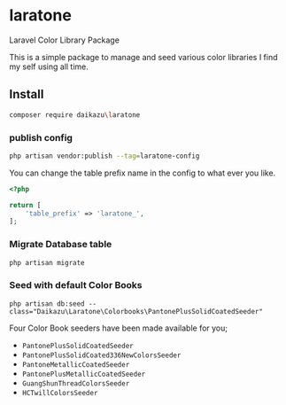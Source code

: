 # laratone
Laravel Color Library Package

This is a simple package to manage and seed various color libraries I find my self using all time.

## Install

```bash
composer require daikazu\laratone
```

### publish config

```bash
php artisan vendor:publish --tag=laratone-config

```

You can change the table prefix name in the config to what ever you like.
```php
<?php

return [
    'table_prefix' => 'laratone_',
];

```

### Migrate Database table

```bash
php artisan migrate
```

### Seed with default Color Books

```
php artisan db:seed --class="Daikazu\Laratone\Colorbooks\PantonePlusSolidCoatedSeeder"
```

Four Color Book seeders have been made available for you;

- `PantonePlusSolidCoatedSeeder`
- `PantonePlusSolidCoated336NewColorsSeeder`
- `PantoneMetallicCoatedSeeder`
- `PantonePlusMetallicCoatedSeeder`
- `GuangShunThreadColorsSeeder`
- `HCTwillColorsSeeder`

